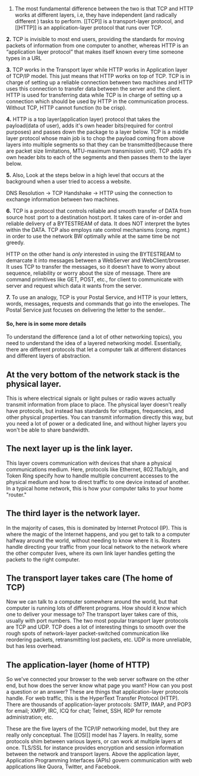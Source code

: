 1. The most fundamental difference between the two is that TCP and HTTP works at different layers, i.e, they have independent (and radically different ) tasks to perform. [[TCP]] is a transport-layer protocol, and [[HTTP]] is an application-layer protocol that runs over TCP.

[](HTTPs://github.com/rohan-paul/Awesome-JavaScript-Interviews/blob/master/Web-Development-In-General/HTTP-and-TCP-Difference.md#1-the-most-fundamental-difference-between-the-two-is-that--TCP-and-HTTP-works-at-different-layers-ie-they-have-independent-and-radically-different--tasks-to-perform-TCP-is-a-transport-layer-protocol-and-HTTP-is-an-application-layer-protocol-that-runs-over-TCP)

**2.** TCP is invisible to most end users, providing the standards for moving packets of information from one computer to another, whereas HTTP is an “application layer protocol” that makes itself known every time someone types in a URL

**3.** TCP works in the Transport layer while HTTP works in Application layer of TCP/IP model. This just means that HTTP works on top of TCP. TCP is in charge of setting up a reliable connection between two machines and HTTP uses this connection to transfer data between the server and the client. HTTP is used for transferring data while TCP is in charge of setting up a connection which should be used by HTTP in the communication process. Without TCP, HTTP cannot function (to be crisp).

**4.** HTTP is a top layer(application layer) protocol that takes the payload(data of user), adds it's own header bits(required for control purposes) and passes down the package to a layer below. TCP is a middle layer protocol whose main job is to chop the payload coming from above layers into multiple segments so that they can be transmitted(because there are packet size limitations, MTU-maximum transmission unit). TCP adds it's own header bits to each of the segments and then passes them to the layer below.

**5.** Also, Look at the steps below in a high level that occurs at the background when a user tried to access a website.

DNS Resolution -> TCP Handshake -> HTTP using the connection to exchange information between two machines.

**6.** TCP is a protocol that controls reliable and smooth transfer of DATA from source host :port to a destination host:port. It takes care of in-order and reliable delivery of a BYTESTREAM of data. It does NOT interpret the bytes within the DATA. TCP also employs rate control mechanisms (cong. mgmt.) in order to use the network BW optimally while at the same time be not greedy.

HTTP on the other hand is _only_ interested in using the BYTESTREAM to demarcate it into messages between a WebServer and WebClient/browser. It uses TCP to transfer the messages, so it doesn’t have to worry about sequence, reliability or worry about the size of message. There are command primitives like GET, POST, etc., for client to communicate with server and request which data it wants from the server.

**7.** To use an analogy, TCP is your Postal Service, and HTTP is your letters, words, messages, requests and commands that go into the envelopes. The Postal Service just focuses on delivering the letter to the sender..

#### So, here is in some more details

[](HTTPs://github.com/rohan-paul/Awesome-JavaScript-Interviews/blob/master/Web-Development-In-General/HTTP-and-TCP-Difference.md#so-here-is-in-some-more-details)

To understand the difference (and a lot of other networking topics), you need to understand the idea of a layered networking model. Essentially, there are different protocols that let a computer talk at different distances and different layers of abstraction.

## At the very bottom of the network stack is the physical layer.

[](HTTPs://github.com/rohan-paul/Awesome-JavaScript-Interviews/blob/master/Web-Development-In-General/HTTP-and-TCP-Difference.md#at-the-very-bottom-of-the-network-stack-is-the-physical-layer)

This is where electrical signals or light pulses or radio waves actually transmit information from place to place. The physical layer doesn't really have protocols, but instead has standards for voltages, frequencies, and other physical properties. You can transmit information directly this way, but you need a lot of power or a dedicated line, and without higher layers you won't be able to share bandwidth.

## The next layer up is the link layer.

[](HTTPs://github.com/rohan-paul/Awesome-JavaScript-Interviews/blob/master/Web-Development-In-General/HTTP-and-TCP-Difference.md#the-next-layer-up-is-the-link-layer)

This layer covers communication with devices that share a physical communications medium. Here, protocols like Ethernet, 802.11a/b/g/n, and Token Ring specify how to handle multiple concurrent accesses to the physical medium and how to direct traffic to one device instead of another. In a typical home network, this is how your computer talks to your home "router."

## The third layer is the network layer.

[](HTTPs://github.com/rohan-paul/Awesome-JavaScript-Interviews/blob/master/Web-Development-In-General/HTTP-and-TCP-Difference.md#the-third-layer-is-the-network-layer)

In the majority of cases, this is dominated by Internet Protocol (IP). This is where the magic of the Internet happens, and you get to talk to a computer halfway around the world, without needing to know where it is. Routers handle directing your traffic from your local network to the network where the other computer lives, where its own link layer handles getting the packets to the right computer.

## The transport layer takes care (The home of TCP)

[](HTTPs://github.com/rohan-paul/Awesome-JavaScript-Interviews/blob/master/Web-Development-In-General/HTTP-and-TCP-Difference.md#the-transport-layer-takes-care-the-home-of-TCP)

Now we can talk to a computer somewhere around the world, but that computer is running lots of different programs. How should it know which one to deliver your message to? The transport layer takes care of this, usually with port numbers. The two most popular transport layer protocols are TCP and UDP. TCP does a lot of interesting things to smooth over the rough spots of network-layer packet-switched communication like reordering packets, retransmitting lost packets, etc. UDP is more unreliable, but has less overhead.

## The application-layer (home of HTTP)

[](HTTPs://github.com/rohan-paul/Awesome-JavaScript-Interviews/blob/master/Web-Development-In-General/HTTP-and-TCP-Difference.md#the-application-layer-home-of-HTTP)

So we've connected your browser to the web server software on the other end, but how does the server know what page you want? How can you post a question or an answer? These are things that application-layer protocols handle. For web traffic, this is the HyperText Transfer Protocol (HTTP). There are thousands of application-layer protocols: SMTP, IMAP, and POP3 for email; XMPP, IRC, ICQ for chat; Telnet, SSH, RDP for remote administration; etc.

These are the five layers of the TCP/IP networking model, but they are really only conceptual. The [[OSI]] model has 7 layers. In reality, some protocols shim between various layers, or can work at multiple layers at once. TLS/SSL for instance provides encryption and session information between the network and transport layers. Above the application layer, Application Programming Interfaces (APIs) govern communication with web applications like Quora, Twitter, and Facebook.